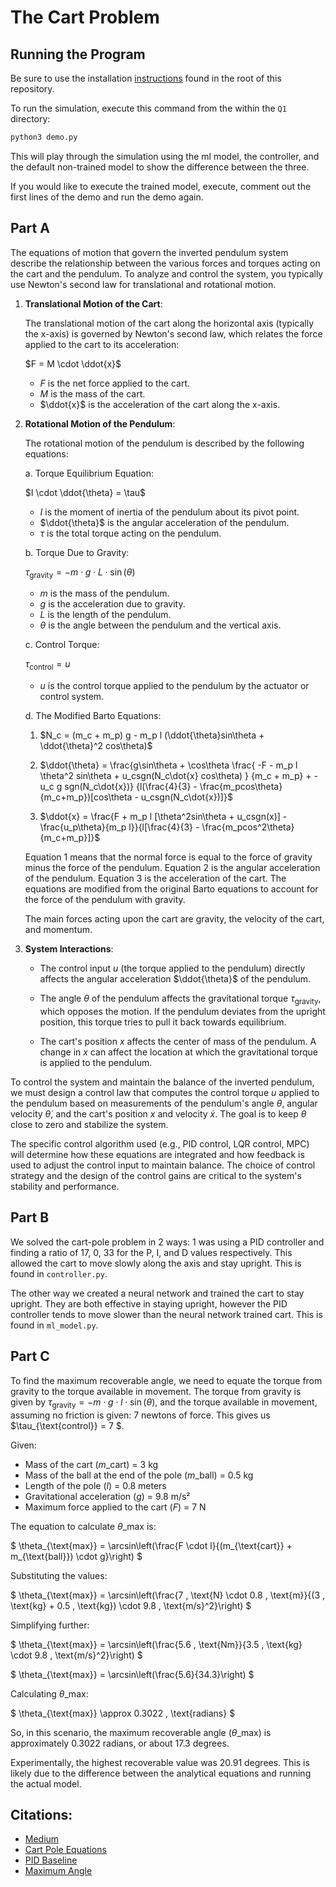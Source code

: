 # The Cart Problem

## Running the Program

Be sure to use the installation [instructions](../README.md) found in the root of this repository.

To run the simulation, execute this command from the within the `Q1` directory:

```bash
python3 demo.py
```

This will play through the simulation using the ml model, the controller, and the default non-trained model to show the difference between the three.

If you would like to execute the trained model, execute, comment out the first lines of the demo and run the demo again.



## Part A

The equations of motion that govern the inverted pendulum system describe the relationship between the various forces and torques acting on the cart and the pendulum. To analyze and control the system, you typically use Newton's second law for translational and rotational motion.

1. **Translational Motion of the Cart**:

   The translational motion of the cart along the horizontal axis (typically the x-axis) is governed by Newton's second law, which relates the force applied to the cart to its acceleration:

   $F = M \cdot \ddot{x}$

   - $F$ is the net force applied to the cart.
   - $M$ is the mass of the cart.
   - $\ddot{x}$ is the acceleration of the cart along the x-axis.

2. **Rotational Motion of the Pendulum**:

   The rotational motion of the pendulum is described by the following equations:

   a. Torque Equilibrium Equation:

   $I \cdot \ddot{\theta} = \tau$

   - $I$ is the moment of inertia of the pendulum about its pivot point.
   - $\ddot{\theta}$ is the angular acceleration of the pendulum.
   - $\tau$ is the total torque acting on the pendulum.

   b. Torque Due to Gravity:

   $\tau_{\text{gravity}} = -m \cdot g \cdot L \cdot \sin(\theta)$

   - $m$ is the mass of the pendulum.
   - $g$ is the acceleration due to gravity.
   - $L$ is the length of the pendulum.
   - $\theta$ is the angle between the pendulum and the vertical axis.

   c. Control Torque:

   $\tau_{\text{control}} = u$

   - $u$ is the control torque applied to the pendulum by the actuator or control system.

   d. The Modified Barto Equations:

   1) $N_c = (m_c + m_p) g - m_p l (\ddot{\theta}sin\theta + \ddot{\theta}^2 cos\theta)$

   2) $\ddot{\theta} = \frac{g\sin\theta + \cos\theta 
   \frac{
      -F - m_p l \theta^2 sin\theta + u_csgn(N_c\dot{x} cos\theta) }
      {m_c + m_p} + - u_c g sgn(N_c\dot{x})}
      {l(\frac{4}{3} - \frac{m_pcos\theta}{m_c+m_p})[cos\theta - u_csgn(N_c\dot{x})]}$

   3) $\ddot{x} = \frac{F + m_p l [\theta^2sin\theta + u_csgn(x)] - \frac{u_p\theta}{m_p l}}{l[\frac{4}{3} - \frac{m_pcos^2\theta}{m_c+m_p}]}$

   Equation 1 means that the normal force is equal to the force of gravity minus the force of the pendulum. Equation 2 is the angular acceleration of the pendulum. Equation 3 is the acceleration of the cart. The equations are modified from the original Barto equations to account for the force of the pendulum with gravity.

   The main forces acting upon the cart are gravity, the velocity of the cart, and momentum.

3. **System Interactions**:

   - The control input $u$ (the torque applied to the pendulum) directly affects the angular acceleration $\ddot{\theta}$ of the pendulum.

   - The angle $\theta$ of the pendulum affects the gravitational torque $\tau_{\text{gravity}}$, which opposes the motion. If the pendulum deviates from the upright position, this torque tries to pull it back towards equilibrium.

   - The cart's position $x$ affects the center of mass of the pendulum. A change in $x$ can affect the location at which the gravitational torque is applied to the pendulum.

To control the system and maintain the balance of the inverted pendulum, we must design a control law that computes the control torque $u$ applied to the pendulum based on measurements of the pendulum's angle $\theta$, angular velocity $\dot{\theta}$, and the cart's position $x$ and velocity $\dot{x}$. The goal is to keep $\theta$ close to zero and stabilize the system.

The specific control algorithm used (e.g., PID control, LQR control, MPC) will determine how these equations are integrated and how feedback is used to adjust the control input to maintain balance. The choice of control strategy and the design of the control gains are critical to the system's stability and performance.

## Part B

We solved the cart-pole problem in 2 ways: 1 was using a PID controller and finding a ratio of 17, 0, 33 for the P, I, and D values respectively. This allowed the cart to move slowly along the axis and stay upright. This is found in `controller.py`.

The other way we created a neural network and trained the cart to stay upright. They are both effective in staying upright, however the PID controller tends to move slower than the neural network trained cart. This is found in `ml_model.py`.

## Part C

To find the maximum recoverable angle, we need to equate the torque from gravity to the torque available in movement. The torque from gravity is given by $\tau_{\text{gravity}} = -m \cdot g \cdot l \cdot \sin(\theta)$, and the torque available in movement, assuming no friction is given: 7 newtons of force. This gives us $\tau\_{\text{control}} = 7 $.

Given:

- Mass of the cart ($m\_{\text{cart}}$) = 3 kg
- Mass of the ball at the end of the pole ($m\_{\text{ball}}$) = 0.5 kg
- Length of the pole ($l$) = 0.8 meters
- Gravitational acceleration ($g$) = 9.8 m/s²
- Maximum force applied to the cart ($F$) = 7 N

The equation to calculate $\theta\_{\text{max}}$ is:

$
\theta_{\text{max}} = \arcsin\left(\frac{F \cdot l}{(m_{\text{cart}} + m\_{\text{ball}}) \cdot g}\right)
$

Substituting the values:

$
\theta_{\text{max}} = \arcsin\left(\frac{7 \, \text{N} \cdot 0.8 \, \text{m}}{(3 \, \text{kg} + 0.5 \, \text{kg}) \cdot 9.8 \, \text{m/s}^2}\right)
$

Simplifying further:

$
\theta_{\text{max}} = \arcsin\left(\frac{5.6 \, \text{Nm}}{3.5 \, \text{kg} \cdot 9.8 \, \text{m/s}^2}\right)
$

$
\theta_{\text{max}} = \arcsin\left(\frac{5.6}{34.3}\right)
$

Calculating $\theta\_{\text{max}}$:

$
\theta_{\text{max}} \approx 0.3022 \, \text{radians}
$

So, in this scenario, the maximum recoverable angle ($\theta\_{\text{max}}$) is approximately 0.3022 radians, or about 17.3 degrees.

Experimentally, the highest recoverable value was 20.91 degrees. This is likely due to the difference between the analytical equations and running the actual model.

## Citations:

- [Medium](https://medium.com/dabbler-in-de-stress/the-inverted-pendulum-problem-with-deep-reinforcement-learning-9f149b68c018)
- [Cart Pole Equations](./05_cart_pole.pdf)
- [PID Baseline](https://ctms.engin.umich.edu/CTMS/index.php?example=InvertedPendulum&section=ControlPID)
- [Maximum Angle](https://www.ncbi.nlm.nih.gov/pmc/articles/PMC1617162/)
